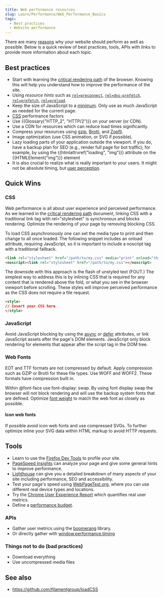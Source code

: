 ```yaml
---
title: Web performance resources
slug: Learn/Performance/Web_Performance_Basics
tags:
  - Best practices
  - Website performance
---
```


There are many [reasons](https://web.dev/why-speed-matters/) why your website should perform as well as possible.
Below is a quick review of best practices, tools, APIs with links to provide more information about each topic.

## Best practices

- Start with learning the [critical rendering path](/en-US/docs/Web/Performance/Critical_rendering_path) of the browser. Knowing this will help you understand how to improve the performance of the site.
- Using _resource hints_ such as [`rel=preconnect`](/en-US/docs/Web/HTML/Link_types/preconnect), [`rel=dns-prefetch`](/en-US/docs/Web/HTML/Link_types/dns-prefetch), [`rel=prefetch`](/en-US/docs/Web/HTML/Link_types/prefetch), [`rel=preload`](/en-US/docs/Web/HTML/Link_types/preload).
- Keep the size of JavaScript to a [minimum](https://medium.com/@addyosmani/the-cost-of-javascript-in-2018-7d8950fbb5d4). Only use as much JavaScript as needed for the current page.
- [CSS](/en-US/docs/Learn/Performance/CSS) performance factors
- Use {{Glossary("HTTP_2", "HTTP/2")}} on your server (or CDN).
- Use a CDN for resources which can reduce load times significantly.
- Compress your resources using [gzip](https://www.gnu.org/software/gzip/), [Brotli](https://github.com/google/brotli), and [Zopfli](https://github.com/google/zopfli).
- Image optimization (use CSS animation, or SVG if possible).
- Lazy loading parts of your application outside the viewport. If you do, have a backup plan for SEO (e.g., render full page for bot traffic); for example, by using the {{htmlattrxref("loading", "img")}} attribute on the {{HTMLElement("img")}} element
- It is also crucial to realize what is really important to your users. It might not be absolute timing, but [user perception](/en-US/docs/Learn/Performance/Perceived_performance).

## Quick Wins

### CSS

Web performance is all about user experience and perceived performance. As we learned in the [critical rendering path](/en-US/docs/Web/Performance/Critical_rendering_path) document, linking CSS with a traditional link tag with rel="stylesheet" is synchronous and blocks rendering. Optimize the rendering of your page by removing blocking CSS.

To load CSS asynchronously one can set the media type to print and then change to all once loaded. The following snippet includes an onload attribute, requiring JavaScript, so it is important to include a noscript tag with a traditional fallback.

```html
<link rel="stylesheet" href="/path/to/my.css" media="print" onload="this.media='all'">
<noscript><link rel="stylesheet" href="/path/to/my.css"></noscript>
```

The downside with this approach is the flash of unstyled text (FOUT.) The simplest way to address this is by inlining CSS that is required for any content that is rendered above the fold, or what you see in the browser viewport before scrolling. These styles will improve perceived performance as the CSS does not require a file request.

```html
<style>
// Insert your CSS here
</style>
```

### JavaScript

Avoid JavaScript blocking by using the [async](/en-US/docs/Web/HTML/Element/script) or [defer](/en-US/docs/Web/HTML/Element/script) attributes, or link JavaScript assets after the page's DOM elements. JavaScript only block rendering for elements that appear after the script tag in the DOM tree.

### Web Fonts

EOT and TTF formats are not compressed by default. Apply compression such as GZIP or Brotli for these file types. Use WOFF and WOFF2. These formats have compression built in.

Within @font-face use font-display: swap. By using font display swap the browser will not block rendering and will use the backup system fonts that are defined. Optimize [font weight](/en-US/docs/Web/CSS/font-weight) to match the web font as closely as possible.

#### Icon web fonts

If possible avoid icon web fonts and use compressed SVGs. To further optimize inline your SVG data within HTML markup to avoid HTTP requests.

## Tools

- Learn to use the [Firefox Dev Tools](https://firefox-source-docs.mozilla.org/devtools-user/performance/index.html) to profile your site.
- [PageSpeed Insights](https://pagespeed.web.dev/) can analyze your page and give some general hints to improve performance.
- [Lighthouse](https://developer.chrome.com/docs/lighthouse/overview/) can give you a detailed breakdown of many aspects of your site including performance, SEO and accessibility.
- Test your page's speed using [WebPageTest.org](https://webpagetest.org/), where you can use different real device types and locations.
- Try the [Chrome User Experience Report](https://developer.chrome.com/docs/crux/) which quantifies real user metrics.
- Define a [performance budget](/en-US/docs/Web/Performance/Performance_budgets).

### APIs

- Gather user metrics using the [boomerang](https://github.com/akamai/boomerang) library.
- Or directly gather with [window.performance.timing](/en-US/docs/Web/API/Performance/timing)

### Things not to do (bad practices)

- Download everything
- Use uncompressed media files

## See also

- <https://github.com/filamentgroup/loadCSS>
